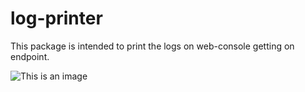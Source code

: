 # log-printer

This package is intended to print the logs on web-console getting on endpoint.




![This is an image](screenshots/console.png)
